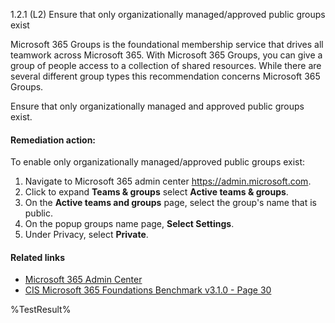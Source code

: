 1.2.1 (L2) Ensure that only organizationally managed/approved public groups exist

Microsoft 365 Groups is the foundational membership service that drives all teamwork across Microsoft 365. With Microsoft 365 Groups, you can give a group of people access to a collection of shared resources. While there are several different group types this recommendation concerns Microsoft 365 Groups.

Ensure that only organizationally managed and approved public groups exist.

#### Remediation action:

To enable only organizationally managed/approved public groups exist:
1. Navigate to Microsoft 365 admin center https://admin.microsoft.com.
2. Click to expand **Teams & groups** select **Active teams & groups**.
3. On the **Active teams and groups** page, select the group's name that is public.
4. On the popup groups name page, **Select Settings**.
5. Under Privacy, select **Private**.

#### Related links

* [Microsoft 365 Admin Center](https://admin.microsoft.com)
* [CIS Microsoft 365 Foundations Benchmark v3.1.0 - Page 30](https://www.cisecurity.org/benchmark/microsoft_365)

<!--- Results --->
%TestResult%